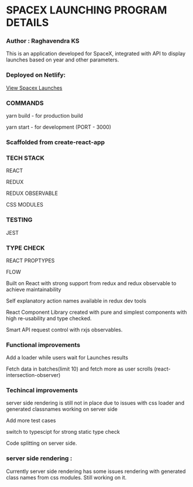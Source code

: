 # SPACEX LAUNCHING PROGRAM DETAILS

### Author : Raghavendra KS

This is an application developed for SpaceX, integrated with API to display launches based on year and other parameters.

### Deployed on Netlify:

[View Spacex Launches](https://spacex-p.netlify.app/)



### COMMANDS
yarn build  - for production build


yarn start - for development (PORT - 3000)



### Scaffolded from create-react-app


### TECH STACK
REACT


REDUX


REDUX OBSERVABLE


CSS MODULES 

### TESTING 


JEST

### TYPE CHECK


REACT PROPTYPES


FLOW



Built on React with strong support from redux and redux observable to achieve  maintainability

Self explanatory action names available in redux dev tools

React Component Library created with pure and simplest components with high re-usability and type checked.

Smart API request control with rxjs observables.


### Functional improvements


Add a loader while users wait for Launches results


Fetch data in batches(limit 10) and fetch more  as user scrolls (react-intersection-observer)

### Techincal improvements

server side rendering is still not in place due to issues with css loader and generated classnames working on server side


Add more test cases


switch to typescipt for strong static type check


Code splitting on server side.


### server side rendering :
Currently server side rendering has some issues rendering with generated class names from css modules. Still working on it.



